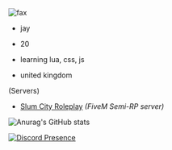 <img src="https://komarev.com/ghpvc/?username=Jay-Founder-SCRP&color=lightgray" alt="fax" width="" height="">

- jay

- 20

- learning lua, css, js

- united kingdom

<p align="center">
  
</p>

<p align="center">

</p>


(Servers)
- [Slum City Roleplay](https://discord.gg/slumcityroleplay) *(FiveM Semi-RP server)*

![Anurag's GitHub stats](https://github-readme-stats.vercel.app/api?username=Jay-Founder-SCRP&count_private=true&show_icons=true&theme=dracula)

[![Discord Presence](https://lanyard-profile-readme.vercel.app/api/425377411161391104?theme=dark&bg=000000&animated=true&hideDiscrim=false&borderRadius=10px&idleMessage=Pay%20Me%20To%20Write%20You%20Code)](https://discord.com/users/425377411161391104)

